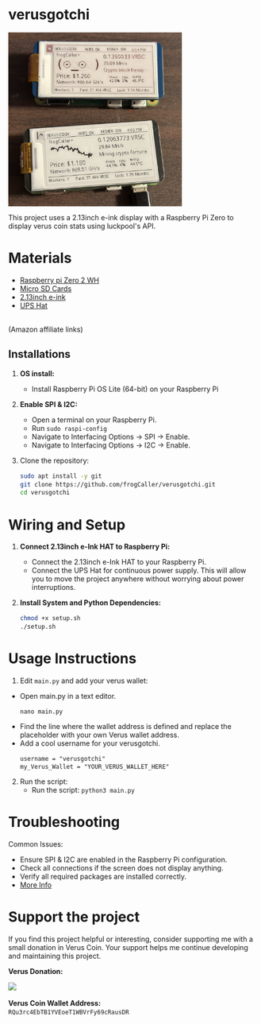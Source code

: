 # verusgotchi

<div style="display: flex; gap: 10px;">  
    <img src="images/verusgotchi.jpeg" width="350">
</div>

This project uses a 2.13inch e-ink display with a Raspberry Pi Zero to display verus coin stats using luckpool's API.

# Materials
* [Raspberry pi Zero 2 WH](https://amzn.to/3VO7eu2)<br />
* [Micro SD Cards](https://amzn.to/4erXgWD)<br />
* [2.13inch e-ink](https://amzn.to/3WLFCX2)<br />
* [UPS Hat](https://amzn.to/4ceZp6I)<br />
<br />
(Amazon affiliate links)<br />

## **Installations**

1. **OS install:**
   - Install Raspberry Pi OS Lite (64-bit) on your Raspberry Pi <br />

2. **Enable SPI & I2C:**
   - Open a terminal on your Raspberry Pi.
   - Run `sudo raspi-config`
   - Navigate to Interfacing Options -> SPI -> Enable.
   - Navigate to Interfacing Options -> I2C -> Enable.

3. Clone the repository:
   ```bash
   sudo apt install -y git
   git clone https://github.com/frogCaller/verusgotchi.git
   cd verusgotchi

# Wiring and Setup
1. **Connect 2.13inch e-Ink HAT to Raspberry Pi:**
   - Connect the 2.13inch e-Ink HAT to your Raspberry Pi. <br />
   - Connect the UPS Hat for continuous power supply. This will allow you to move the project anywhere without worrying about power interruptions.

2. **Install System and Python Dependencies:**
   ```bash
   chmod +x setup.sh
   ./setup.sh

# Usage Instructions
1. Edit `main.py` and add your verus wallet:
  - Open main.py in a text editor.
    ```
    nano main.py
    ```
  - Find the line where the wallet address is defined and replace the placeholder with your own Verus wallet address.
  - Add a cool username for your verusgotchi.
    ```
    username = "verusgotchi"
    my_Verus_Wallet = "YOUR_VERUS_WALLET_HERE"
    ```
    
2. Run the script:
   - Run the script: `python3 main.py`


# Troubleshooting
Common Issues:
   - Ensure SPI & I2C are enabled in the Raspberry Pi configuration.
   - Check all connections if the screen does not display anything.
   - Verify all required packages are installed correctly.
   - [More Info](https://www.waveshare.com/wiki/2.13inch_e-Paper_HAT_Manual)

# Support the project
If you find this project helpful or interesting, consider supporting me with a small donation in Verus Coin. Your support helps me continue developing and maintaining this project.

**Verus Donation:**

<img src="images/verusDonate.png" width="130">

**Verus Coin Wallet Address:**  
`RQu3rc4EbTB1YVEoeT1WBVrFy69cRausDR`
